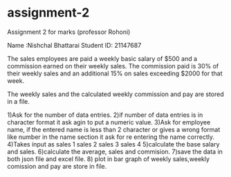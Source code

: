 # assignment-2
Assignment 2 for marks (professor Rohoni)


Name :Nishchal Bhattarai
Student ID: 21147687

The sales employees are paid a weekly basic salary of $500 and a commission earned on their weekly sales. The commission paid is 30% of their weekly sales and an additional 15% on sales exceeding $2000 for that week.

 The weekly sales and the calculated weekly commission and pay are stored in a file.


1)Ask for the number of data entries.
2)if number of data entries is in character format it ask agin to put a numeric value.
3)Ask for employee name, if the entered name is less than 2 character or gives a wrong format like number in the name section it ask for re entering the name correctly.
4)Takes input as sales 1 sales 2 sales 3 sales 4
5)calculate the base salary and sales.
6)calculate the average, sales and commision.
7)save the data in both json file and excel file.
8) plot in bar graph of weekly sales,weekly comission and pay are store in file.
